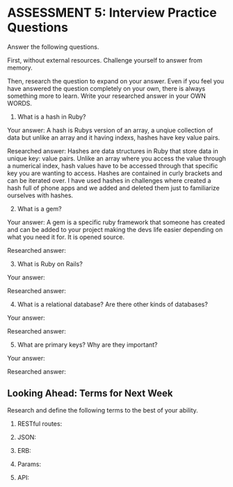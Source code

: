 # ASSESSMENT 5: Interview Practice Questions

Answer the following questions.

First, without external resources. Challenge yourself to answer from memory.

Then, research the question to expand on your answer. Even if you feel you have answered the question completely on your own, there is always something more to learn. Write your researched answer in your OWN WORDS.

1. What is a hash in Ruby?

Your answer: A hash is Rubys version of an array, a unqiue collection of data but unlike an array and it having indexs, hashes have key value pairs.

Researched answer: Hashes are data structures in Ruby that store data in unique key: value pairs. Unlike an array where you access the value through a numerical index, hash values have to be accessed through that specific key you are wanting to access. Hashes are contained in curly brackets and can be iterated over. I have used hashes in challenges where created a hash full of phone apps and we added and deleted them just to familiarize ourselves with hashes.

2. What is a gem?

Your answer: A gem is a specific ruby framework that someone has created and can be added to your project making the devs life easier depending on what you need it for. It is opened source.

Researched answer:

3. What is Ruby on Rails?

Your answer:

Researched answer:

4. What is a relational database? Are there other kinds of databases?

Your answer:

Researched answer:

5. What are primary keys? Why are they important?

Your answer:

Researched answer:

## Looking Ahead: Terms for Next Week

Research and define the following terms to the best of your ability.

1. RESTful routes:

2. JSON:

3. ERB:

4. Params:

5. API:
